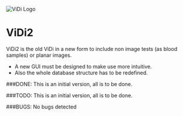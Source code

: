 ![ViDi Logo](./help/ViDi.png)
# ViDi2
ViDi2 is the old ViDi in a new form to include non image tests (as blood samples) or planar images.
- A new GUI must be designed to make use more intuitive.
- Also the whole database structure has to be redefined.

###DONE:
This is an initial version, all is to be done.

###TODO:
This is an initial version, all is to be done.
    
###BUGS:
No bugs detected
